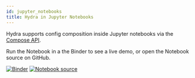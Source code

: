 ```yaml
---
id: jupyter_notebooks
title: Hydra in Jupyter Notebooks
---
```


Hydra supports config composition inside Jupyter notebooks via the [Compose API](compose_api.md).  

Run the Notebook in a the Binder to see a live demo, or open the Notebook source on GitHub.

[![Binder](https://mybinder.org/badge_logo.svg)](https://mybinder.org/v2/gh/facebookresearch/hydra/main?filepath=examples%2jupyter_notebooks)
[![Notebook source](https://img.shields.io/badge/-Notebooks%20source-informational)](https://github.com/facebookresearch/hydra//tree/main/examples/jupyter_notebooks/)
